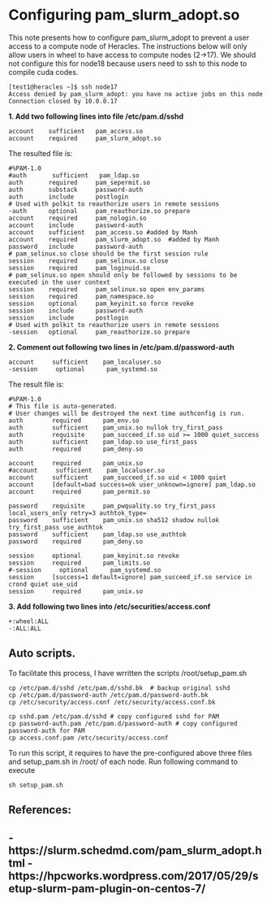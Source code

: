 # Configuring pam_slurm_adopt.so

This note presents how to configure pam_slurm_adopt to prevent a user access to a compute node
of Heracles. The instructions below will only allow users in wheel to have access to compute nodes (2->17).
We should not configure this for node18 because users need to ssh to this node to compile cuda codes. 

```
[test1@heracles ~]$ ssh node17
Access denied by pam_slurm_adopt: you have no active jobs on this node
Connection closed by 10.0.0.17
```

**1. Add two following lines into file /etc/pam.d/sshd**
```
account    sufficient   pam_access.so 
account    required     pam_slurm_adopt.so  
```
The resulted file is: 
```
#%PAM-1.0
#auth       sufficient   pam_ldap.so
auth       required     pam_sepermit.so
auth       substack     password-auth
auth       include      postlogin
# Used with polkit to reauthorize users in remote sessions
-auth      optional     pam_reauthorize.so prepare
account    required     pam_nologin.so
account    include      password-auth
account    sufficient   pam_access.so #added by Manh
account    required     pam_slurm_adopt.so  #added by Manh
password   include      password-auth
# pam_selinux.so close should be the first session rule
session    required     pam_selinux.so close
session    required     pam_loginuid.so
# pam_selinux.so open should only be followed by sessions to be executed in the user context
session    required     pam_selinux.so open env_params
session    required     pam_namespace.so
session    optional     pam_keyinit.so force revoke
session    include      password-auth
session    include      postlogin
# Used with polkit to reauthorize users in remote sessions
-session   optional     pam_reauthorize.so prepare
```

**2. Comment out following two lines in /etc/pam.d/password-auth**
```
account     sufficient    pam_localuser.so
-session     optional      pam_systemd.so
```
The result file is: 
```
#%PAM-1.0
# This file is auto-generated.
# User changes will be destroyed the next time authconfig is run.
auth        required      pam_env.so
auth        sufficient    pam_unix.so nullok try_first_pass
auth        requisite     pam_succeed_if.so uid >= 1000 quiet_success
auth        sufficient    pam_ldap.so use_first_pass
auth        required      pam_deny.so

account     required      pam_unix.so
#account     sufficient    pam_localuser.so
account     sufficient    pam_succeed_if.so uid < 1000 quiet
account     [default=bad success=ok user_unknown=ignore] pam_ldap.so
account     required      pam_permit.so

password    requisite     pam_pwquality.so try_first_pass local_users_only retry=3 authtok_type=
password    sufficient    pam_unix.so sha512 shadow nullok try_first_pass use_authtok
password    sufficient    pam_ldap.so use_authtok
password    required      pam_deny.so

session     optional      pam_keyinit.so revoke
session     required      pam_limits.so
#-session     optional      pam_systemd.so
session     [success=1 default=ignore] pam_succeed_if.so service in crond quiet use_uid
session     required      pam_unix.so
```

**3. Add following two lines into /etc/securities/access.conf**
```
+:wheel:ALL
-:ALL:ALL
```

## Auto scripts. 
To facilitate this process, I have wrritten the scripts /root/setup_pam.sh
```
cp /etc/pam.d/sshd /etc/pam.d/sshd.bk  # backup original sshd
cp /etc/pam.d/password-auth /etc/pam.d/password-auth.bk
cp /etc/security/access.conf /etc/security/access.conf.bk

cp sshd.pam /etc/pam.d/sshd # copy configured sshd for PAM
cp password-auth.pam /etc/pam.d/password-auth # copy configured password-auth for PAM
cp access.conf.pam /etc/security/access.conf
```

To run this script, it requires to have the pre-configured above three files and setup_pam.sh
in /root/ of each node. Run following command to execute
```
sh setup_pam.sh 
```


<h2> References:  <h2> 
 - https://slurm.schedmd.com/pam_slurm_adopt.html
 - https://hpcworks.wordpress.com/2017/05/29/setup-slurm-pam-plugin-on-centos-7/  
